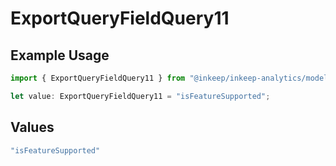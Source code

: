 # ExportQueryFieldQuery11

## Example Usage

```typescript
import { ExportQueryFieldQuery11 } from "@inkeep/inkeep-analytics/models/operations";

let value: ExportQueryFieldQuery11 = "isFeatureSupported";
```

## Values

```typescript
"isFeatureSupported"
```